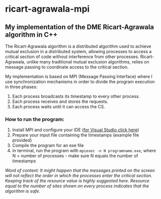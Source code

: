 # ricart-agrawala-mpi
## My implementation of the DME Ricart-Agrawala algorithm in C++

The Ricart-Agrawala algorithm is a distributed algorithm used to achieve mutual exclusion in a distributed system, allowing processes to access a critical section of code without interference from other processes. Ricart-Agrawala, unlike many traditional mutual exclusion algorithms, relies on message passing to coordinate access to the critical section.

My implementation is based on MPI (Message Passing Interface) where I use synchronization mechanisms in order to divide the program execution in three phases:
  1. Each process broadcasts its timestamp to every other process.
  2. Each process receives and stores the requests.
  3. Each process waits until it can access the CS.

### How to run the program:
  1. Install MPI and configure your IDE ([for Visual Studio click here](https://www.youtube.com/watch?v=2tcJWpuD8wQ))
  2. Prepare your input file containing the timestamps (example file provided)
  3. Compile the program for an exe file
  4. In terminal, run the program with ```mpiexec -n N programname.exe```, where N = number of processes - make sure N equals the number of timestamps

_Word of context: It might happen that the messages printed on the screen will not reflect the order in which the processes enter the critical section. Keeping track of the resource value is highly suggested here. Resource equal to the number of sites shown on every process indicates that the algorithm is safe._
